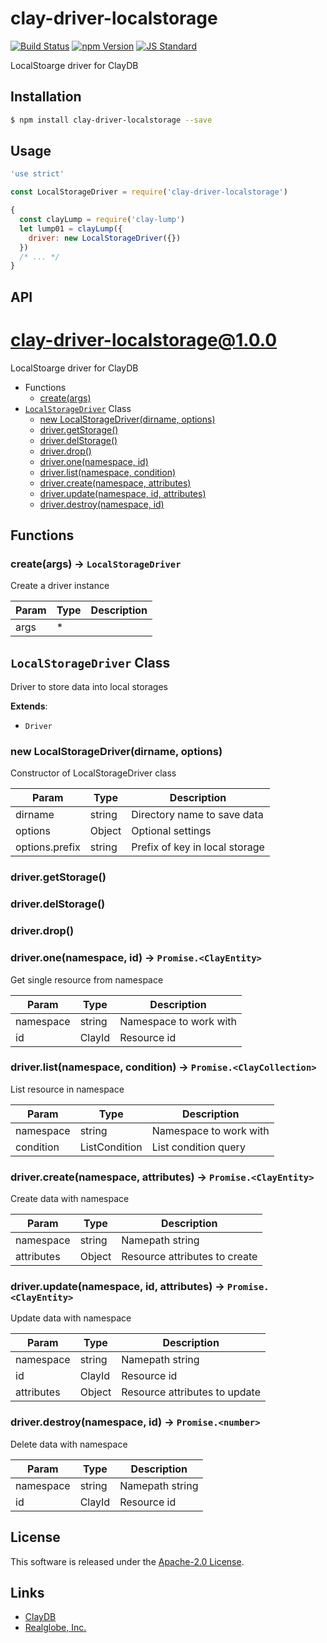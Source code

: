 clay-driver-localstorage
==========

<!---
This file is generated by ape-tmpl. Do not update manually.
--->

<!-- Badge Start -->
<a name="badges"></a>

[![Build Status][bd_travis_com_shield_url]][bd_travis_com_url]
[![npm Version][bd_npm_shield_url]][bd_npm_url]
[![JS Standard][bd_standard_shield_url]][bd_standard_url]

[bd_repo_url]: https://github.com/realglobe-Inc/clay-driver-localstorage
[bd_travis_url]: http://travis-ci.org/realglobe-Inc/clay-driver-localstorage
[bd_travis_shield_url]: http://img.shields.io/travis/realglobe-Inc/clay-driver-localstorage.svg?style=flat
[bd_travis_com_url]: http://travis-ci.com/realglobe-Inc/clay-driver-localstorage
[bd_travis_com_shield_url]: https://api.travis-ci.com/realglobe-Inc/clay-driver-localstorage.svg?token=aeFzCpBZebyaRijpCFmm
[bd_license_url]: https://github.com/realglobe-Inc/clay-driver-localstorage/blob/master/LICENSE
[bd_codeclimate_url]: http://codeclimate.com/github/realglobe-Inc/clay-driver-localstorage
[bd_codeclimate_shield_url]: http://img.shields.io/codeclimate/github/realglobe-Inc/clay-driver-localstorage.svg?style=flat
[bd_codeclimate_coverage_shield_url]: http://img.shields.io/codeclimate/coverage/github/realglobe-Inc/clay-driver-localstorage.svg?style=flat
[bd_gemnasium_url]: https://gemnasium.com/realglobe-Inc/clay-driver-localstorage
[bd_gemnasium_shield_url]: https://gemnasium.com/realglobe-Inc/clay-driver-localstorage.svg
[bd_npm_url]: http://www.npmjs.org/package/clay-driver-localstorage
[bd_npm_shield_url]: http://img.shields.io/npm/v/clay-driver-localstorage.svg?style=flat
[bd_standard_url]: http://standardjs.com/
[bd_standard_shield_url]: https://img.shields.io/badge/code%20style-standard-brightgreen.svg

<!-- Badge End -->


<!-- Description Start -->
<a name="description"></a>

LocalStoarge driver for ClayDB

<!-- Description End -->


<!-- Overview Start -->
<a name="overview"></a>



<!-- Overview End -->


<!-- Sections Start -->
<a name="sections"></a>

<!-- Section from "doc/guides/01.Installation.md.hbs" Start -->

<a name="section-doc-guides-01-installation-md"></a>

Installation
-----

```bash
$ npm install clay-driver-localstorage --save
```


<!-- Section from "doc/guides/01.Installation.md.hbs" End -->

<!-- Section from "doc/guides/02.Usage.md.hbs" Start -->

<a name="section-doc-guides-02-usage-md"></a>

Usage
---------

```javascript
'use strict'

const LocalStorageDriver = require('clay-driver-localstorage')

{
  const clayLump = require('clay-lump')
  let lump01 = clayLump({
    driver: new LocalStorageDriver({})
  })
  /* ... */
}

```


<!-- Section from "doc/guides/02.Usage.md.hbs" End -->

<!-- Section from "doc/guides/03.API.md.hbs" Start -->

<a name="section-doc-guides-03-a-p-i-md"></a>

API
---------

# clay-driver-localstorage@1.0.0

LocalStoarge driver for ClayDB

+ Functions
  + [create(args)](#clay-driver-localstorage-function-create)
+ [`LocalStorageDriver`](#clay-driver-localstorage-classes) Class
  + [new LocalStorageDriver(dirname, options)](#clay-driver-localstorage-classes-local-storage-driver-constructor)
  + [driver.getStorage()](#clay-driver-localstorage-classes-local-storage-driver-getStorage)
  + [driver.delStorage()](#clay-driver-localstorage-classes-local-storage-driver-delStorage)
  + [driver.drop()](#clay-driver-localstorage-classes-local-storage-driver-drop)
  + [driver.one(namespace, id)](#clay-driver-localstorage-classes-local-storage-driver-one)
  + [driver.list(namespace, condition)](#clay-driver-localstorage-classes-local-storage-driver-list)
  + [driver.create(namespace, attributes)](#clay-driver-localstorage-classes-local-storage-driver-create)
  + [driver.update(namespace, id, attributes)](#clay-driver-localstorage-classes-local-storage-driver-update)
  + [driver.destroy(namespace, id)](#clay-driver-localstorage-classes-local-storage-driver-destroy)

## Functions

<a class='md-heading-link' name="clay-driver-localstorage-function-create" ></a>

### create(args) -> `LocalStorageDriver`

Create a driver instance

| Param | Type | Description |
| ----- | --- | -------- |
| args | * |  |



<a class='md-heading-link' name="clay-driver-localstorage-classes"></a>

## `LocalStorageDriver` Class

Driver to store data into local storages

**Extends**: 

+ `Driver`



<a class='md-heading-link' name="clay-driver-localstorage-classes-local-storage-driver-constructor" ></a>

### new LocalStorageDriver(dirname, options)

Constructor of LocalStorageDriver class

| Param | Type | Description |
| ----- | --- | -------- |
| dirname | string | Directory name to save data |
| options | Object | Optional settings |
| options.prefix | string | Prefix of key in local storage |


<a class='md-heading-link' name="clay-driver-localstorage-classes-local-storage-driver-getStorage" ></a>

### driver.getStorage()



<a class='md-heading-link' name="clay-driver-localstorage-classes-local-storage-driver-delStorage" ></a>

### driver.delStorage()



<a class='md-heading-link' name="clay-driver-localstorage-classes-local-storage-driver-drop" ></a>

### driver.drop()



<a class='md-heading-link' name="clay-driver-localstorage-classes-local-storage-driver-one" ></a>

### driver.one(namespace, id) -> `Promise.<ClayEntity>`

Get single resource from namespace

| Param | Type | Description |
| ----- | --- | -------- |
| namespace | string | Namespace to work with |
| id | ClayId | Resource id |


<a class='md-heading-link' name="clay-driver-localstorage-classes-local-storage-driver-list" ></a>

### driver.list(namespace, condition) -> `Promise.<ClayCollection>`

List resource in namespace

| Param | Type | Description |
| ----- | --- | -------- |
| namespace | string | Namespace to work with |
| condition | ListCondition | List condition query |


<a class='md-heading-link' name="clay-driver-localstorage-classes-local-storage-driver-create" ></a>

### driver.create(namespace, attributes) -> `Promise.<ClayEntity>`

Create data with namespace

| Param | Type | Description |
| ----- | --- | -------- |
| namespace | string | Namepath string |
| attributes | Object | Resource attributes to create |


<a class='md-heading-link' name="clay-driver-localstorage-classes-local-storage-driver-update" ></a>

### driver.update(namespace, id, attributes) -> `Promise.<ClayEntity>`

Update data with namespace

| Param | Type | Description |
| ----- | --- | -------- |
| namespace | string | Namepath string |
| id | ClayId | Resource id |
| attributes | Object | Resource attributes to update |


<a class='md-heading-link' name="clay-driver-localstorage-classes-local-storage-driver-destroy" ></a>

### driver.destroy(namespace, id) -> `Promise.<number>`

Delete data with namespace

| Param | Type | Description |
| ----- | --- | -------- |
| namespace | string | Namepath string |
| id | ClayId | Resource id |







<!-- Section from "doc/guides/03.API.md.hbs" End -->


<!-- Sections Start -->


<!-- LICENSE Start -->
<a name="license"></a>

License
-------
This software is released under the [Apache-2.0 License](https://github.com/realglobe-Inc/clay-driver-localstorage/blob/master/LICENSE).

<!-- LICENSE End -->


<!-- Links Start -->
<a name="links"></a>

Links
------

+ [ClayDB][clay_d_b_url]
+ [Realglobe, Inc.][realglobe,_inc__url]

[clay_d_b_url]: https://github.com/realglobe-Inc/claydb
[realglobe,_inc__url]: http://realglobe.jp

<!-- Links End -->
